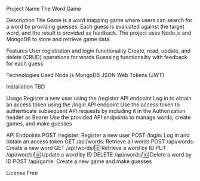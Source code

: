 Project Name
The Word Game

Description
The Game is a word mapping game where users can search for a word by providing guesses. Each guess is evaluated against the target word, and the result is provided as feedback. The project uses Node.js and MongoDB to store and retrieve game data.

Features
User registration and login functionality
Create, read, update, and delete (CRUD) operations for words
Guessing functionality with feedback for each guess

Technologies Used
Node.js
MongoDB
JSON Web Tokens (JWT)

Installation
TBD

Usage
Register a new user using the /register API endpoint
Log in to obtain an access token using the /login API endpoint
Use the access token to authenticate subsequent API requests by including it in the Authorization header as Bearer <access-token>
Use the provided API endpoints to manage words, create games, and make guesses

API Endpoints
POST /register: Register a new user
POST /login: Log in and obtain an access token
GET /api/words: Retrieve all words
POST /api/words: Create a new word
GET /api/words/:id: Retrieve a word by ID
PUT /api/words/:id: Update a word by ID
DELETE /api/words/:id: Delete a word by ID
POST /api/game: Create a new game and make guesses

License
Free
